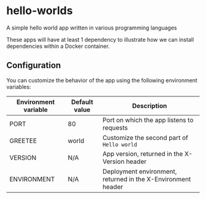 # hello-worlds

A simple hello world app written in various programming languages

These apps will have at least 1 dependency to illustrate how we can install dependencies within a Docker container.

## Configuration

You can customize the behavior of the app using the following environment variables:

| Environment variable | Default value | Description                                                  |
|----------------------|---------------|--------------------------------------------------------------|
| PORT                 | 80            | Port on which the app listens to requests                    |
| GREETEE              | world         | Customize the second part of `Hello world`                   |
| VERSION              | N/A           | App version, returned in the X-Version header                |
| ENVIRONMENT          | N/A           | Deployment environment, returned in the X-Environment header |
